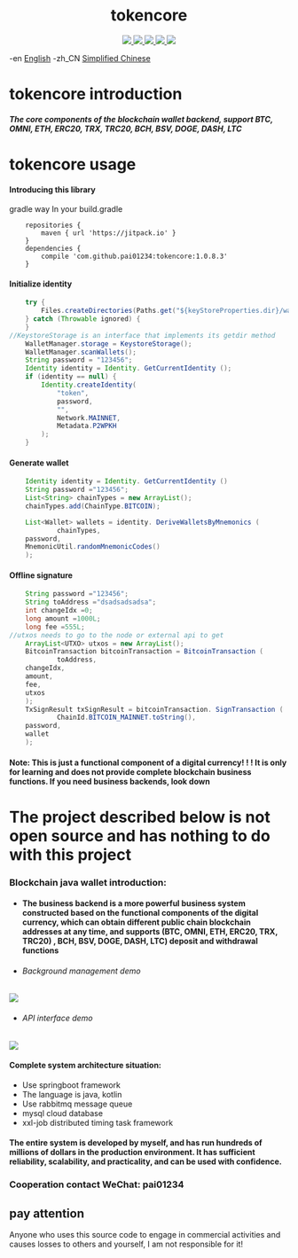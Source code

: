 <h1 align="center">
  tokencore
</h1>
<p align="center">

  <a href="https://travis-ci.org/pai01234/tokencore">
    <img src="https://travis-ci.org/pai01234/tokencore.svg?branch=master">
  </a>

  <a href="https://github.com/pai01234/tokencore/issues">
    <img src="https://img.shields.io/github/issues/pai01234/tokencore.svg">
  </a>

  <a href="https://github.com/pai01234/tokencore/pulls">
    <img src="https://img.shields.io/github/issues-pr/pai01234/tokencore.svg">
  </a>

  <a href="https://github.com/pai01234/tokencore/graphs/contributors">
    <img src="https://img.shields.io/github/contributors/pai01234/tokencore.svg">
  </a>

  <a href="LICENSE">
    <img src="https://img.shields.io/github/license/pai01234/tokencore.svg">
  </a>
  
</p>

-en [English](README_en.md)
-zh_CN [Simplified Chinese](README.md)

# tokencore introduction

##### The core components of the blockchain wallet backend, support BTC, OMNI, ETH, ERC20, TRX, TRC20, BCH, BSV, DOGE, DASH, LTC

# tokencore usage


#### Introducing this library
gradle way
In your build.gradle
```
    repositories {
        maven { url 'https://jitpack.io' }
    }
    dependencies {
        compile 'com.github.pai01234:tokencore:1.0.8.3'
    }
```

#### Initialize identity
```java
    try {
        Files.createDirectories(Paths.get("${keyStoreProperties.dir}/wallets"))
    } catch (Throwable ignored) {
    }
//KeystoreStorage is an interface that implements its getdir method
    WalletManager.storage = KeystoreStorage();
    WalletManager.scanWallets();
    String password = "123456";
    Identity identity = Identity. GetCurrentIdentity ();
    if (identity == null) {
        Identity.createIdentity(
            "token",
            password,
            "",
            Network.MAINNET,
            Metadata.P2WPKH
        );
    }
```

#### Generate wallet

```java
    Identity identity = Identity. GetCurrentIdentity ()
    String password ="123456";
    List<String> chainTypes = new ArrayList();
    chainTypes.add(ChainType.BITCOIN);

    List<Wallet> wallets = identity. DeriveWalletsByMnemonics (
            chainTypes,
    password,
    MnemonicUtil.randomMnemonicCodes()
    );

```

#### Offline signature

```java
    String password ="123456";
    String toAddress ="dsadsadsadsa";
    int changeIdx =0;
    long amount =1000L;
    long fee =555L;
//utxos needs to go to the node or external api to get
    ArrayList<UTXO> utxos = new ArrayList();
    BitcoinTransaction bitcoinTransaction = BitcoinTransaction (
            toAddress,
    changeIdx,
    amount,
    fee,
    utxos
    );
    TxSignResult txSignResult = bitcoinTransaction. SignTransaction (
            ChainId.BITCOIN_MAINNET.toString(),
    password,
    wallet
    );
```

#### Note: This is just a functional component of a digital currency! ! ! It is only for learning and does not provide complete blockchain business functions. If you need business backends, look down

# The project described below is not open source and has nothing to do with this project
### Blockchain java wallet introduction:
- #### The business backend is a more powerful business system constructed based on the functional components of the digital currency, which can obtain different public chain blockchain addresses at any time, and supports (BTC, OMNI, ETH, ERC20, TRX, TRC20) , BCH, BSV, DOGE, DASH, LTC) deposit and withdrawal functions

- ###### Background management demo
![](https://i.ibb.co/zb8LtyH/test.gif)
- ###### API interface demo
![](https://i.ibb.co/MPbh9Gj/test1.gif)

#### Complete system architecture situation:
- Use springboot framework
- The language is java, kotlin
- Use rabbitmq message queue
- mysql cloud database
- xxl-job distributed timing task framework

#### The entire system is developed by myself, and has run hundreds of millions of dollars in the production environment. It has sufficient reliability, scalability, and practicality, and can be used with confidence.


### Cooperation contact WeChat: pai01234

## pay attention
Anyone who uses this source code to engage in commercial activities and causes losses to others and yourself, I am not responsible for it!
